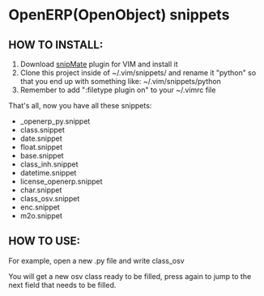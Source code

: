OpenERP(OpenObject) snippets
============================

HOW TO INSTALL:
--------------

1. Download [snipMate][1] plugin for VIM and install it
2. Clone this project inside of ~/.vim/snippets/
   and rename it "python" so that you end up with something
   like: ~/.vim/snippets/python
3. Remember to add ":filetype plugin on" to your ~/.vimrc file

That's all, now you have all these snippets:
* _openerp_py.snippet	
* class.snippet		
* date.snippet		
* float.snippet
* base.snippet		
* class_inh.snippet	
* datetime.snippet	
* license_openerp.snippet
* char.snippet		
* class_osv.snippet	
* enc.snippet		
* m2o.snippet

HOW TO USE:
-----------
For example, open a new .py file and write
class_osv<Press-TAB>

You will get a new osv class ready to be filled, press <TAB> again to jump 
to the next field that needs to be filled. 

[1]: http://vim.sourceforge.net/scripts/script.php?script_id=2540
